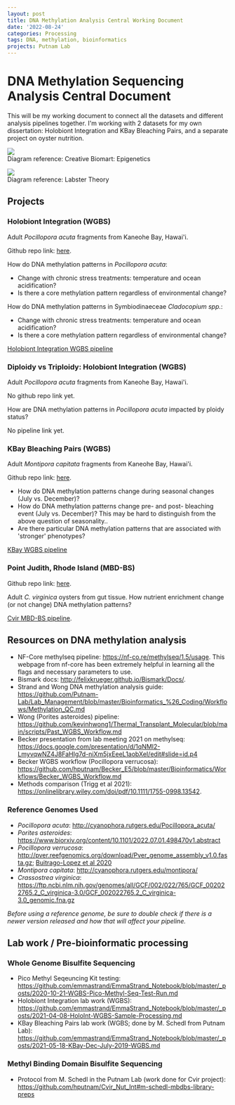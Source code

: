```yaml
---
layout: post
title: DNA Methylation Analysis Central Working Document
date: '2022-08-24'
categories: Processing
tags: DNA, methylation, bioinformatics
projects: Putnam Lab
---
```


# DNA Methylation Sequencing Analysis Central Document

This will be my working document to connect all the datasets and different analysis pipelines together. I'm working with 2 datasets for my own dissertation: Holobiont Integration and KBay Bleaching Pairs, and a separate project on oyster nutrition. 

![](https://www.creativebiomart.net/epigenetics/wp-content/themes/epigenetics/upload/images/DNA-Methylation-Analysis-Service-1.jpg)  
Diagram reference: Creative Biomart: Epigenetics

![](https://labster-image-manager.s3.amazonaws.com/18ddc19c-4564-44b4-a843-2ea5ceccb0d8/DNA_methylation.en.x512.png)  
Diagram reference: Labster Theory 

## Projects 

### Holobiont Integration (WGBS)

Adult *Pocillopora acuta* fragments from Kaneohe Bay, Hawai'i.

Github repo link: [here](https://github.com/hputnam/Acclim_Dynamics).

How do DNA methylation patterns in *Pocillopora acuta*: 
- Change with chronic stress treatments: temperature and ocean acidification? 
- Is there a core methylation pattern regardless of environmental change? 

How do DNA methylation patterns in Symbiodinaeceae *Cladocopium spp.*: 
- Change with chronic stress treatments: temperature and ocean acidification? 
- Is there a core methylation pattern regardless of environmental change? 

[Holobiont Integration WGBS pipeline](https://github.com/emmastrand/EmmaStrand_Notebook/blob/master/_posts/2021-10-21-HoloInt-WGBS-Analysis-Pipeline.md )

### Diploidy vs Triploidy: Holobiont Integration (WGBS)

Adult *Pocillopora acuta* fragments from Kaneohe Bay, Hawai'i. 

No github repo link yet. 

How are DNA methylation patterns in *Pocillopora acuta* impacted by ploidy status? 

No pipeline link yet. 

### KBay Bleaching Pairs (WGBS)

Adult *Montipora capitata* fragments from Kaneohe Bay, Hawai'i.  

Github repo link: [here](https://github.com/hputnam/HI_Bleaching_Timeseries).

- How do DNA methylation patterns change during seasonal changes (July vs. December)?  
- How do DNA methylation patterns change pre- and post- bleaching event (July vs. December)? This may be hard to distinguish from the above question of seasonality..   
- Are there particular DNA methylation patterns that are associated with 'stronger' phenotypes?  

[KBay WGBS pipeline](https://github.com/emmastrand/EmmaStrand_Notebook/blob/master/_posts/2021-10-21-KBay-Bleaching-Pairs-WGBS-Analysis-Pipeline.md)

### Point Judith, Rhode Island (MBD-BS)

Github repo link: [here](https://github.com/hputnam/Cvir_Nut_Int). 

Adult *C. virginica* oysters from gut tissue. How nutrient enrichment change (or not change) DNA methylation patterns? 

[Cvir MBD-BS pipeline](https://github.com/emmastrand/EmmaStrand_Notebook/blob/master/_posts/2022-05-09-Point-Judith-Oyster-DNA-Methylation-(MBD-BS).md). 


## Resources on DNA methylation analysis 

- NF-Core methylseq pipeline: https://nf-co.re/methylseq/1.5/usage. This webpage from nf-core has been extremely helpful in learning all the flags and necessary parameters to use. 
- Bismark docs: http://felixkrueger.github.io/Bismark/Docs/. 
- Strand and Wong DNA methylation analysis guide: https://github.com/Putnam-Lab/Lab_Management/blob/master/Bioinformatics_%26_Coding/Workflows/Methylation_QC.md
- Wong (Porites asteroides) pipeline: https://github.com/kevinhwong1/Thermal_Transplant_Molecular/blob/main/scripts/Past_WGBS_Workflow.md
- Becker presentation from lab meeting 2021 on methylseq: https://docs.google.com/presentation/d/1qNMI2-LmyvqwNZ4J8FaHIg7d-niXm5jxEeeL1aobXeI/edit#slide=id.p4 
- Becker WGBS workflow (Pocillopora verrucosa): https://github.com/hputnam/Becker_E5/blob/master/Bioinformatics/Workflows/Becker_WGBS_Workflow.md
- Methods comparison (Trigg et al 2021): https://onlinelibrary.wiley.com/doi/pdf/10.1111/1755-0998.13542. 

### Reference Genomes Used

- *Pocillopora acuta*: http://cyanophora.rutgers.edu/Pocillopora_acuta/   
- *Porites asteroides*: https://www.biorxiv.org/content/10.1101/2022.07.01.498470v1.abstract 
- *Pocillopora verrucosa*: http://pver.reefgenomics.org/download/Pver_genome_assembly_v1.0.fasta.gz; [Buitrago-Lopez et al 2020](https://academic.oup.com/gbe/article/12/10/1911/5898631)
- *Montipora capitata*: http://cyanophora.rutgers.edu/montipora/
- *Crassostrea virginica*: https://ftp.ncbi.nlm.nih.gov/genomes/all/GCF/002/022/765/GCF_002022765.2_C_virginica-3.0/GCF_002022765.2_C_virginica-3.0_genomic.fna.gz

*Before using a reference genome, be sure to double check if there is a newer version released and how that will affect your pipeline.* 

## Lab work / Pre-bioinformatic processing 

### Whole Genome Bisulfite Sequencing 

- Pico Methyl Seqeuncing Kit testing: https://github.com/emmastrand/EmmaStrand_Notebook/blob/master/_posts/2020-10-21-WGBS-Pico-Methyl-Seq-Test-Run.md
- Holobiont Integration lab work (WGBS): https://github.com/emmastrand/EmmaStrand_Notebook/blob/master/_posts/2021-04-08-HoloInt-WGBS-Sample-Processing.md 
- KBay Bleaching Pairs lab work (WGBS; done by M. Schedl from Putnam Lab): https://github.com/emmastrand/EmmaStrand_Notebook/blob/master/_posts/2021-05-18-KBay-Dec-July-2019-WGBS.md

### Methyl Binding Domain Bisulfite Sequencing
  
- Protocol from M. Schedl in the Putnam Lab (work done for Cvir project): https://github.com/hputnam/Cvir_Nut_Int#m-schedl-mbdbs-library-preps 

